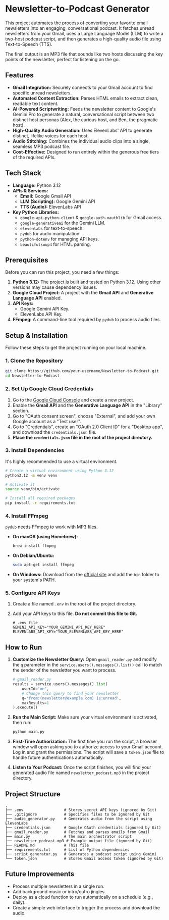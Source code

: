 # Newsletter-to-Podcast Generator

This project automates the process of converting your favorite email newsletters into an engaging, conversational podcast. It fetches unread newsletters from your Gmail, uses a Large Language Model (LLM) to write a two-host podcast script, and then generates a high-quality audio file using Text-to-Speech (TTS).

The final output is an MP3 file that sounds like two hosts discussing the key points of the newsletter, perfect for listening on the go.

## Features

-   **Gmail Integration:** Securely connects to your Gmail account to find specific unread newsletters.
-   **Automated Content Extraction:** Parses HTML emails to extract clean, readable text content.
-   **AI-Powered Scriptwriting:** Feeds the newsletter content to Google's Gemini Pro to generate a natural, conversational script between two distinct host personas (Alex, the curious host, and Ben, the pragmatic host).
-   **High-Quality Audio Generation:** Uses ElevenLabs' API to generate distinct, lifelike voices for each host.
-   **Audio Stitching:** Combines the individual audio clips into a single, seamless MP3 podcast file.
-   **Cost-Effective:** Designed to run entirely within the generous free tiers of the required APIs.

## Tech Stack

-   **Language:** Python 3.12
-   **APIs & Services:**
    -   **Email:** Google Gmail API
    -   **LLM (Scripting):** Google Gemini API
    -   **TTS (Audio):** ElevenLabs API
-   **Key Python Libraries:**
    -   `google-api-python-client` & `google-auth-oauthlib` for Gmail access.
    -   `google-generativeai` for the Gemini LLM.
    -   `elevenlabs` for text-to-speech.
    -   `pydub` for audio manipulation.
    -   `python-dotenv` for managing API keys.
    -   `beautifulsoup4` for HTML parsing.

## Prerequisites

Before you can run this project, you need a few things:

1.  **Python 3.12:** The project is built and tested on Python 3.12. Using other versions may cause dependency issues.
2.  **Google Cloud Project:** A project with the **Gmail API** and **Generative Language API** enabled.
3.  **API Keys:**
    -   Google Gemini API Key.
    -   ElevenLabs API Key.
4.  **FFmpeg:** A command-line tool required by `pydub` to process audio files.

## Setup & Installation

Follow these steps to get the project running on your local machine.

### 1. Clone the Repository

```bash
git clone https://github.com/your-username/Newsletter-to-Podcast.git
cd Newsletter-to-Podcast
```

### 2. Set Up Google Cloud Credentials

1.  Go to the [Google Cloud Console](https://console.cloud.google.com/) and create a new project.
2.  Enable the **Gmail API** and the **Generative Language API** in the "Library" section.
3.  Go to "OAuth consent screen", choose "External", and add your own Google account as a "Test user".
4.  Go to "Credentials", create an "OAuth 2.0 Client ID" for a "Desktop app", and download the `credentials.json` file.
5.  **Place the `credentials.json` file in the root of the project directory.**

### 3. Install Dependencies

It's highly recommended to use a virtual environment.

```bash
# Create a virtual environment using Python 3.12
python3.12 -m venv venv

# Activate it
source venv/bin/activate

# Install all required packages
pip install -r requirements.txt
```

### 4. Install FFmpeg

`pydub` needs FFmpeg to work with MP3 files.

-   **On macOS (using Homebrew):**
    ```bash
    brew install ffmpeg
    ```
-   **On Debian/Ubuntu:**
    ```bash
    sudo apt-get install ffmpeg
    ```
-   **On Windows:**
    Download from the [official site](https://ffmpeg.org/download.html) and add the `bin` folder to your system's PATH.

### 5. Configure API Keys

1.  Create a file named `.env` in the root of the project directory.
2.  Add your API keys to this file. **Do not commit this file to Git.**

    ```env
    # .env file
    GEMINI_API_KEY="YOUR_GEMINI_API_KEY_HERE"
    ELEVENLABS_API_KEY="YOUR_ELEVENLABS_API_KEY_HERE"
    ```

## How to Run

1.  **Customize the Newsletter Query:**
    Open `gmail_reader.py` and modify the `q` parameter in the `service.users().messages().list()` call to match the sender of the newsletter you want to process.

    ```python
    # gmail_reader.py
    results = service.users().messages().list(
        userId='me',
        # Change this query to find your newsletter
        q='from:(newsletter@example.com) is:unread', 
        maxResults=1
    ).execute()
    ```

2.  **Run the Main Script:**
    Make sure your virtual environment is activated, then run:

    ```bash
    python main.py
    ```

3.  **First-Time Authorization:**
    The first time you run the script, a browser window will open asking you to authorize access to your Gmail account. Log in and grant the permissions. The script will save a `token.json` file to handle future authentications automatically.

4.  **Listen to Your Podcast:**
    Once the script finishes, you will find your generated audio file named `newsletter_podcast.mp3` in the project directory.

## Project Structure

```
.
├── .env                  # Stores secret API keys (ignored by Git)
├── .gitignore            # Specifies files to be ignored by Git
├── audio_generator.py    # Generates audio from the script using ElevenLabs
├── credentials.json      # Google OAuth credentials (ignored by Git)
├── gmail_reader.py       # Fetches and parses emails from Gmail
├── main.py               # The main orchestrator script
├── newsletter_podcast.mp3 # Example output file (ignored by Git)
├── README.md             # This file
├── requirements.txt      # List of Python dependencies
├── script_generator.py   # Generates a podcast script using Gemini
└── token.json            # Stores Gmail access token (ignored by Git)
```

## Future Improvements

-   Process multiple newsletters in a single run.
-   Add background music or intro/outro jingles.
-   Deploy as a cloud function to run automatically on a schedule (e.g., daily).
-   Create a simple web interface to trigger the process and download the audio.